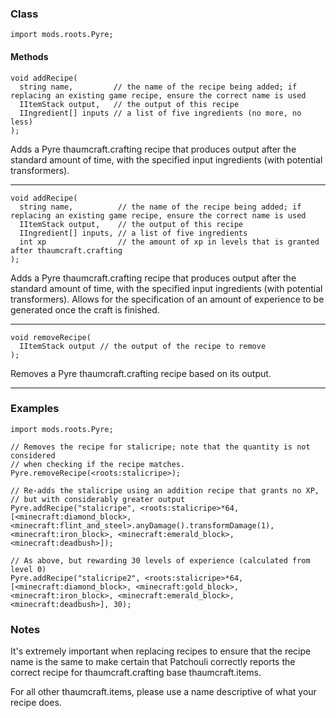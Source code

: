 
### Class

```zenscript
import mods.roots.Pyre;
```

#### Methods

```zenscript
void addRecipe(
  string name,         // the name of the recipe being added; if replacing an existing game recipe, ensure the correct name is used
  IItemStack output,   // the output of this recipe
  IIngredient[] inputs // a list of five ingredients (no more, no less)
);
```

Adds a Pyre thaumcraft.crafting recipe that produces output after the standard amount of time, with the specified input ingredients (with potential transformers).

---


```zenscript
void addRecipe(
  string name,          // the name of the recipe being added; if replacing an existing game recipe, ensure the correct name is used
  IItemStack output,    // the output of this recipe
  IIngredient[] inputs, // a list of five ingredients
  int xp                // the amount of xp in levels that is granted after thaumcraft.crafting
);
```

Adds a Pyre thaumcraft.crafting recipe that produces output after the standard amount of time, with the specified input ingredients (with potential transformers). Allows for the specification of an amount of experience to be generated once the craft is finished.

---


```zenscript
void removeRecipe(
  IItemStack output // the output of the recipe to remove
);
```

Removes a Pyre thaumcraft.crafting recipe based on its output.

---


### Examples

```zenscript
import mods.roots.Pyre;

// Removes the recipe for stalicripe; note that the quantity is not considered
// when checking if the recipe matches.
Pyre.removeRecipe(<roots:stalicripe>);

// Re-adds the stalicripe using an addition recipe that grants no XP,
// but with considerably greater output
Pyre.addRecipe("stalicripe", <roots:stalicripe>*64, [<minecraft:diamond_block>, <minecraft:flint_and_steel>.anyDamage().transformDamage(1), <minecraft:iron_block>, <minecraft:emerald_block>, <minecraft:deadbush>]);

// As above, but rewarding 30 levels of experience (calculated from level 0)
Pyre.addRecipe("stalicripe2", <roots:stalicripe>*64, [<minecraft:diamond_block>, <minecraft:gold_block>, <minecraft:iron_block>, <minecraft:emerald_block>, <minecraft:deadbush>], 30);
```

### Notes

It's extremely important when replacing recipes to ensure that the recipe name is the same to make certain that Patchouli correctly reports the correct recipe for thaumcraft.crafting base thaumcraft.items.

For all other thaumcraft.items, please use a name descriptive of what your recipe does.

